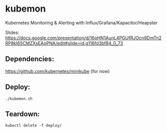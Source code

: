 # kubemon
Kubernetes Monitoring & Alerting with Influx/Grafana/Kapacitor/Heapster

Slides: https://docs.google.com/presentation/d/16oHN1AunL4PGUfRJOcn9DmTn2RP8kI65CMZXsEAoPNA/edit#slide=id.g116fd3bf84_0_73

## Dependencies:
https://github.com/kubernetes/minikube (for now)

## Deploy:

```
./kubemon.sh
```

## Teardown:
```
kubectl delete -f deploy/
```

